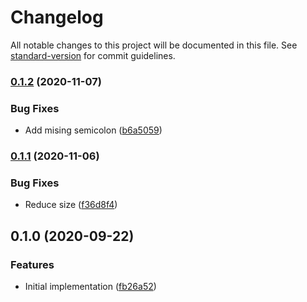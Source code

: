 # Changelog

All notable changes to this project will be documented in this file. See [standard-version](https://github.com/conventional-changelog/standard-version) for commit guidelines.

### [0.1.2](https://github.com/cfware/loading/compare/v0.1.1...v0.1.2) (2020-11-07)


### Bug Fixes

* Add mising semicolon ([b6a5059](https://github.com/cfware/loading/commit/b6a5059230457fc8e71888a805df1712fe888506))

### [0.1.1](https://github.com/cfware/loading/compare/v0.1.0...v0.1.1) (2020-11-06)


### Bug Fixes

* Reduce size ([f36d8f4](https://github.com/cfware/loading/commit/f36d8f4d7a99823693bb2309a04f51b137c82c52))

## 0.1.0 (2020-09-22)


### Features

* Initial implementation ([fb26a52](https://github.com/cfware/loading/commit/fb26a52a193e958c33768d21a815558782984794))
